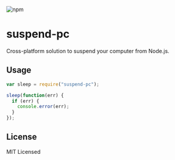 ![npm](https://img.shields.io/npm/v/suspend-pc.svg?logo=npm)

# suspend-pc

Cross-platform solution to suspend your computer from Node.js.

## Usage

```javascript
var sleep = require("suspend-pc");

sleep(function(err) {
  if (err) {
    console.error(err);
  }
});
```

## License

MIT Licensed
